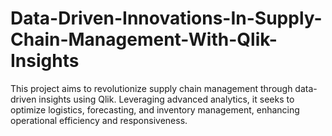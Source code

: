 # Data-Driven-Innovations-In-Supply-Chain-Management-With-Qlik-Insights
This project aims to revolutionize supply chain management through data-driven insights using   Qlik. Leveraging advanced analytics, it seeks to optimize logistics, forecasting, and inventory management, enhancing operational efficiency and responsiveness. 
